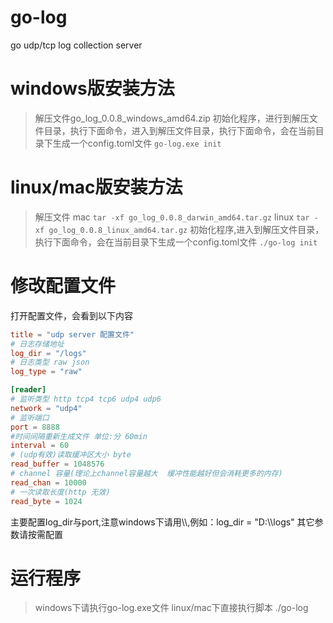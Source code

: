 # go-log
go udp/tcp log collection server

# windows版安装方法

>解压文件go_log_0.0.8_windows_amd64.zip
初始化程序，进行到解压文件目录，执行下面命令，进入到解压文件目录，执行下面命令，会在当前目录下生成一个config.toml文件
`go-log.exe init`

# linux/mac版安装方法

>解压文件
mac
`tar -xf go_log_0.0.8_darwin_amd64.tar.gz`
linux
`tar -xf go_log_0.0.8_linux_amd64.tar.gz`
初始化程序,进入到解压文件目录，执行下面命令，会在当前目录下生成一个config.toml文件
`./go-log init`

# 修改配置文件

打开配置文件，会看到以下内容
```toml
title = "udp server 配置文件"
# 日志存储地址
log_dir = "/logs"
# 日志类型 raw json
log_type = "raw"

[reader]
# 监听类型 http tcp4 tcp6 udp4 udp6
network = "udp4"
# 监听端口
port = 8888
#时间间隔重新生成文件 单位:分 60min
interval = 60
# (udp有效)读取缓冲区大小 byte
read_buffer = 1048576
# channel 容量(理论上channel容量越大  缓冲性能越好但会消耗更多的内存)
read_chan = 10000
# 一次读取长度(http 无效)
read_byte = 1024
```
主要配置log_dir与port,注意windows下请用\\\\,例如：log_dir = "D:\\\\logs"
其它参数请按需配置

# 运行程序

> windows下请执行go-log.exe文件
linux/mac下直接执行脚本
./go-log


